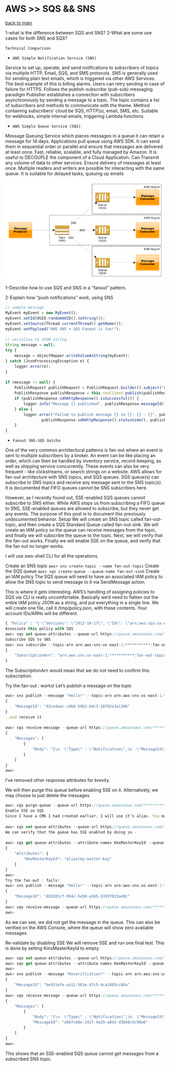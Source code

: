 # AWS >> SQS  &&  SNS
[back to main](./README.md)


1-what is the difference between SQS and SNS?
2-What are some use cases for both SNS and SQS?

`Technical Comparison`

- `AWS Simple Notification Service (SNS)`

Service to set up, operate, and send notifications to subscribers of topics via multiple HTTP, Email, SQS, and SMS protocols.
SNS is generally used for sending plain text emails, which is triggered via other AWS Services. The best example of this is billing alarms.
Users can retry sending in case of failure for HTTPS.
Follows the publish-subscribe (pub-sub) messaging paradigm
Publisher establishes a connection with subscribers asynchronously by sending a message to a topic.
The topic contains a list of subscribers and methods to communicate with the theme.
Method containing subscribers’ cloud be SQS, HTTP(s), email, SMS, etc.
Suitable for webhooks, simple internal emails, triggering Lambda functions

- `AWS Simple Queue Service (SQS)`

Message Queuing Service which places messages in a queue it can retain a message for 14 days. Applications pull queue using AWS SDK.
It can send them in sequential order or parallel and ensure that messages are delivered at least once.
Fast, reliable, scalable, and fully managed by Amazon.
It is useful to DECOUPLE the component of a Cloud Application.
Can Transmit any volume of data to other services.
Ensure delivery of messages at least once.
Multiple readers and writers are possible for interacting with the same queue.
It is suitable for delayed tasks, queuing up emails

![sqs-sns](./assets/sqs1.png)


1-Describe how to use SQS and SNS in a “fanout” pattern.

2-Explain how “push notifications” work, using SNS



```js
// sample message
MyEvent myEvent = new MyEvent();
myEvent.setId(UUID.randomUUID().toString());
myEvent.setSource(Thread.currentThread().getName());
myEvent.setPayload("AWS SNS + SQS Fanout is fun!");
 
// serialise to JSON string
String message = null;
try {
    message = objectMapper.writeValueAsString(myEvent);
} catch (JsonProcessingException e) {
    logger.error(e);
}
 
if (message != null) {
    PublishRequest publishRequest = PublishRequest.builder().subject("Fanout Example").message(message).topicArn(topicArn).build();
    PublishResponse publishResponse = this.snsClient.publish(publishRequest);
    if (publishResponse.sdkHttpResponse().isSuccessful()) {
        logger.info("Message {} published", publishResponse.messageId());
    } else {
        logger.error("Failed to publish message {} to {}: {} - {}", publishResponse.messageId(), topicArn,
                publishResponse.sdkHttpResponse().statusCode(), publishResponse.sdkHttpResponse().statusText());
    }
}
```

- `Fanout SNS-SQS Gotcha`


One of the very common architectural patterns is fan-out where an event is sent to multiple subscribers by a broker. An event can be like placing an order, which can then be handled by inventory service, record-keeping, as well as shipping service concurrently. These events can also be very frequent - like clickstreams, or search strings on a website. AWS allows for fan-out architecture with SNS topics, and SQS queues. SQS queue(s) can subscribe to SNS topics and receive any message sent to the SNS topic(s). It is documented that FIFO queues cannot be SNS subscribers here.

However, as I recently found out, SSE-enabled SQS queues cannot subscribe to SNS either. While AWS stops us from subscribing a FIFO queue to SNS, SSE-enabled queues are allowed to subscribe, but they never get any events. The purpose of this post is to document this previously undocumented behavior.
Setup
We will create an SNS topic called fan-out-topic, and then create a SQS Standard Queue called fan-out-sink. We will create an IAM policy so the queue can receive messages from the topic, and finally we will subscribe the queue to the topic. Next, we will verify that the fan-out works. Finally we will enable SSE on the queue, and verify that the fan out no longer works.

I will use aws-shell CLI for all the operations.

Create an SNS topic
`aws> sns create-topic --name fan-out-topic`
Create the SQS queue
`aws> sqs create-queue --queue-name fan-out-sink`
Create an IAM policy
The SQS queue will need to have an associated IAM policy to allow the SNS topic to send message to it via SendMessage action.

This is where it gets interesting. AWS’s handling of assigning policies to SQS via CLI is really uncomfortable. Basically we’d need to flatten out the entire IAM policy JSON as a string, and put everything in a single line. We will create one file, call it /tmp/policy.json, with these contents. Your account IDs/ARNs will be different.
```js
{ "Policy" : "{ \"Version\": \"2012-10-17\", \"Id\": \"arn:aws:sqs:us-east-1:***********:fan-out-sink/SQSDefaultPolicy\", \"Statement\": [{ \"Sid\": \"Sid1508039487834\",\"Effect\": \"Allow\", \"Principal\": {\"AWS\": \"*\"},\"Action\": \"SQS:SendMessage\",\"Resource\": \"arn:aws:sqs:us-east-1:***********:fan-out-sink\",\"Condition\": {\"ArnEquals\": {\"aws:SourceArn\": \"arn:aws:sns:us-east-1:***********:fan-out-topic\"}}}]}"}
Associate this policy with SQS
aws> sqs set-queue-attributes --queue-url https://queue.amazonaws.com/***********/fan-out-sink --attributes file:///tmp/policy.json
Subscribe SQS to SNS
aws> sns subscribe --topic-arn arn:aws:sns:us-east-1:***********:fan-out-topic --protocol sqs --notification-endpoint arn:aws:sqs:us-east-1:***********:fan-out-sink
{
    "SubscriptionArn": "arn:aws:sns:us-east-1:***********:fan-out-topic:c0ddf05a-a62e-44dc-ac64-99da02a00fba"
}
```
The SubscriptionArn would mean that we do not need to confirm this subscription.

Try the fan-out : works!
Let’s publish a message on the topic
```js
aws> sns publish --message "Hello!" --topic-arn arn:aws:sns:us-east-1:***********:fan-out-topic
{
    "MessageId": "92ce4aac-c8b9-59b3-b4c3-18f02e3a1306"
}
..and receive it

aws> sqs receive-message --queue-url https://queue.amazonaws.com/***********/fan-out-sink
{
    "Messages": [
        {
            "Body": "{\n  \"Type\" : \"Notification\",\n  \"MessageId\" : \"d649c24e-fcac-5375-b1e5-901227c0fa47\",\n  \"TopicArn\" : \"arn:aws:sns:us-east-1:***********:fan-out-topic\",\n  \"Message\" : \"Hello!\",\n  \"Timestamp\" : \"2017-10-15T03:42:36.671Z\",\n  \"SignatureVersion\" : \"1\",\n  "MessageId": "88e5bca5-60a0-48ba-8148-67930dc3cee0"
        }
    ]
}
aws>
```
I’ve removed other response attributes for brevity.

We will then purge this queue before enabling SSE on it. Alternatively, we may choose to just delete the messages.
```js
aws> sqs purge-queue --queue-url https://queue.amazonaws.com/***********/fan-out-sink
Enable SSE on SQS
Since I have a CMK I had created earlier, I will use it’s alias. You may choose to use alias/aws/sqs if one does not exist, as this is a Managed CMK AWS uses to encrypt any SQS.

aws> sqs set-queue-attributes --queue-url https://queue.amazonaws.com/***********/fan-out-sink --attributes KmsMasterKeyId=alias/my-master-key
We can verify that the queue has SSE enabled by doing so -

aws> sqs get-queue-attributes --attribute-names KmsMasterKeyId --queue-url https://queue.amazonaws.om/***********/fan-out-sink
{
    "Attributes": {
        "KmsMasterKeyId": "alias/my-master-key"
    }
}
aws>
Try the fan-out : fails!
aws> sns publish --message "Hello!" --topic-arn arn:aws:sns:us-east-1:***********:fan-out-topic
{
    "MessageId": "d28301cf-994c-5e50-a365-53937013a49c"
}
aws> sqs receive-message --queue-url https://queue.amazonaws.com/***********/fan-out-sink
aws>
```
As we can see, we did not get the message in the queue. This can also be verified on the AWS Console, where the queue will show zero available messages.

Re-validate by disabling SSE
We will remove SSE and run one final test. This is done by setting KmsMasterKeyId to empty.
```js
aws> sqs set-queue-attributes --queue-url https://queue.amazonaws.com/***********/fan-out-sink --attributes KmsMasterKeyId=
aws> sqs get-queue-attributes --attribute-names KmsMasterKeyId --queue-url https://queue.amazonaws.om/***********/fan-out-sink
aws>
aws> sns publish --message "Reverification!" --topic-arn arn:aws:sns:us-east-1:***********:fan-out-topic
{
    "MessageId": "be931efe-aa12-561e-87c5-4ca2405cc84a"
}
aws> sqs receive-message --queue-url https://queue.amazonaws.com/***********/fan-out-sink
{
    "Messages": [
        {
            "Body": "{\n  \"Type\" : \"Notification\",\n  \"MessageId\" : \"be931efe-aa12-561e-87c5-4ca2405cc84a\",\n  \"TopicArn\" : \"arn:aws:sns:us-east-1:***********:fan-out-topic\",\n  \"Message\" : \"Reverification!\",\n  \"Timestamp\" : \"2017-10-15T04:46:06.457Z\",\n  \"SignatureVersion\" : \"1\",\n
            "MessageId": "a987c68e-141f-4a29-a8d3-d3668c5c98a6"
        }
    ]
}
aws>
```
This shows that an SSE-enabled SQS queue cannot get messages from a subscribed SNS topic.





 


